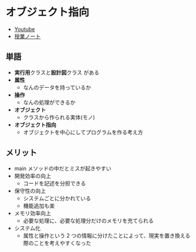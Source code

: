 # オブジェクト指向

- [Youtube](https://youtu.be/mGEUZcKx4CE)
- [授業ノート](https://beyond-myself.net/nextdoor/java/3-1.pdf)

## 単語

- **実行用**クラスと**設計図**クラス がある
- **属性**
  - なんのデータを持っているか
- **操作**
  - なんの処理ができるか
- **オブジェクト**
  - クラスから作られる実体(モノ)
- **オブジェクト指向**
  - オブジェクトを中心にしてプログラムを作る考え方

## メリット

- main メソッドの中だとミスが起きやすい
- 開発効率の向上
  - コードを記述を分担できる
- 保守性の向上
  - システムごとに分かれている
  - 機能追加も楽
- メモリ効率向上
  - 必要な処理に、必要な処理分だけのメモリを充てられる
- システム化
  - 属性と操作という 2 つの情報に分けたことによって、現実を置き換える際のことを考えやすくなった
